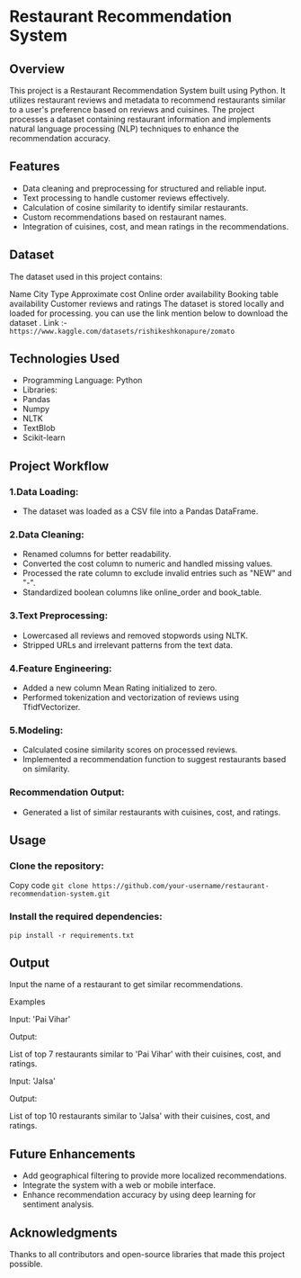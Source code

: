 # Restaurant Recommendation System
## Overview
This project is a Restaurant Recommendation System built using Python. It utilizes restaurant reviews and metadata to recommend restaurants similar to a user's preference based on reviews and cuisines. The project processes a dataset containing restaurant information and implements natural language processing (NLP) techniques to enhance the recommendation accuracy.

## Features
- Data cleaning and preprocessing for structured and reliable input.
- Text processing to handle customer reviews effectively.
- Calculation of cosine similarity to identify similar restaurants.
- Custom recommendations based on restaurant names.
- Integration of cuisines, cost, and mean ratings in the recommendations.
## Dataset
The dataset used in this project contains:

Name
City
Type
Approximate cost
Online order availability
Booking table availability
Customer reviews and ratings
The dataset is stored locally and loaded for processing.
you can use the link mention below to download the dataset .
Link :- `https://www.kaggle.com/datasets/rishikeshkonapure/zomato`

## Technologies Used
- Programming Language: Python
- Libraries:
- Pandas
- Numpy
- NLTK
- TextBlob
- Scikit-learn
## Project Workflow
### 1.Data Loading:
- The dataset was loaded as a CSV file into a Pandas DataFrame.
### 2.Data Cleaning:
- Renamed columns for better readability.
- Converted the cost column to numeric and handled missing values.
- Processed the rate column to exclude invalid entries such as "NEW" and "-".
- Standardized boolean columns like online_order and book_table.
### 3.Text Preprocessing:
- Lowercased all reviews and removed stopwords using NLTK.
- Stripped URLs and irrelevant patterns from the text data.
### 4.Feature Engineering:
- Added a new column Mean Rating initialized to zero.
- Performed tokenization and vectorization of reviews using TfidfVectorizer.
### 5.Modeling:
- Calculated cosine similarity scores on processed reviews.
- Implemented a recommendation function to suggest restaurants based on similarity.
### Recommendation Output:
- Generated a list of similar restaurants with cuisines, cost, and ratings.
## Usage
### Clone the repository:
Copy code
`git clone https://github.com/your-username/restaurant-recommendation-system.git`

### Install the required dependencies:

`pip install -r requirements.txt`

## Output

Input the name of a restaurant to get similar recommendations.

Examples

Input: 'Pai Vihar'

Output:

List of top 7 restaurants similar to 'Pai Vihar' with their cuisines, cost, and ratings.

Input: 'Jalsa'

Output:

List of top 10 restaurants similar to 'Jalsa' with their cuisines, cost, and ratings.

## Future Enhancements
- Add geographical filtering to provide more localized recommendations.
- Integrate the system with a web or mobile interface.
- Enhance recommendation accuracy by using deep learning for sentiment analysis.

## Acknowledgments
Thanks to all contributors and open-source libraries that made this project possible.

